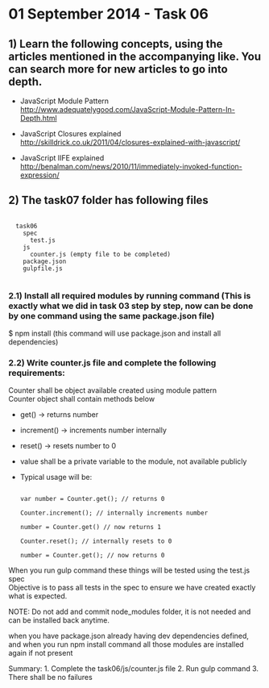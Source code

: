 01 September 2014 - Task 06
===========================

## 1) Learn the following concepts, using the articles mentioned in the accompanying like.  You can search more for new articles to go into depth.

  - JavaScript Module Pattern  
	http://www.adequatelygood.com/JavaScript-Module-Pattern-In-Depth.html

  - JavaScript Closures explained  
	http://skilldrick.co.uk/2011/04/closures-explained-with-javascript/

  - JavaScript IIFE explained  
	http://benalman.com/news/2010/11/immediately-invoked-function-expression/
	
## 2) The task07 folder has following files

  <pre><code>
  task06
    spec
      test.js
    js
      counter.js (empty file to be completed)
    package.json
    gulpfile.js
  </code></pre>

### 2.1) Install all required modules by running command (This is exactly what we did in task 03 step by step, now can be done by one command using the same package.json file)

  $ npm install (this command will use package.json and install all dependencies)

### 2.2) Write counter.js file and complete the following requirements:

  Counter shall be object available created using module pattern  
  Counter object shall contain methods below  

  - get() -> returns number
  - increment() -> increments number internally
  - reset() -> resets number to 0

  - value shall be a private variable to the module, not available publicly

  - Typical usage will be:

    <pre><code>
    var number = Counter.get(); // returns 0

    Counter.increment(); // internally increments number

    number = Counter.get() // now returns 1

    Counter.reset(); // internally resets to 0

    number = Counter.get(); // now returns 0
    </code></pre>

  When you run gulp command these things will be tested using the test.js spec  
  Objective is to pass all tests in the spec to ensure we have created exactly what is expected.  

  NOTE: Do not add and commit node_modules folder, it is not needed and can be installed back anytime.  

  when you have package.json already having dev dependencies defined, and when you run npm install command all those modules are installed again if not present  

  Summary:
    1. Complete the task06/js/counter.js file
    2. Run gulp command
    3. There shall be no failures